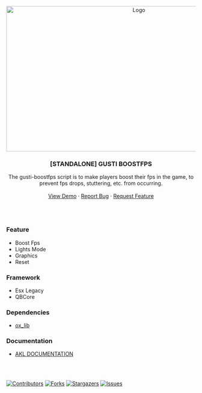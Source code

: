 <p align="center">
  <a href="https://github.com/Gustiagung19/gusti-boostfps" target="_blank">
    <img src="https://imgur.com/7oJ7Nid.png" alt="Logo" width="690" height="388">
  </a>
</p>
<h3 align="center">[STANDALONE] GUSTI BOOSTFPS</h3>
<p align="center">
    The gusti-boostfps script is to make players boost their fps in the game, to prevent fps drops, stuttering, etc. from occurring.
  <br />
  <br />
  <a href="https://youtu.be/zqxGdCYILmA">View Demo</a>
  ·
  <a href="https://github.com/Gustiagung19/gusti-boostfps/issues">Report Bug</a>
  ·
  <a href="https://github.com/Gustiagung19/gusti-boostfps/issues">Request Feature</a>
</p>
<br>
<br>

### Feature
- Boost Fps
- Lights Mode
- Graphics
- Reset

### Framework
- Esx Legacy
- QBCore

### Dependencies
- [ox_lib](https://github.com/overextended/ox_lib)

### Documentation
- [AKL DOCUMENTATION](https://aklgaming.gitbook.io/documentation/gusti-resources/gusti-boostfps)

<br>
<br>

[![Contributors][contributors-shield]][contributors-url]
[![Forks][forks-shield]][forks-url]
[![Stargazers][stars-shield]][stars-url]
[![Issues][issues-shield]][issues-url]

[contributors-shield]: https://img.shields.io/github/contributors/Gustiagung19/gusti-boostfps.svg?style=for-the-badge
[contributors-url]: https://github.com/Gustiagung19/gusti-boostfps/graphs/contributors
[forks-shield]: https://img.shields.io/github/forks/Gustiagung19/gusti-boostfps.svg?style=for-the-badge
[forks-url]: https://github.com/Gustiagung19/gusti-boostfps/network/members
[stars-shield]: https://img.shields.io/github/stars/Gustiagung19/gusti-boostfps.svg?style=for-the-badge
[stars-url]: https://github.com/Gustiagung19/gusti-boostfps/stargazers
[issues-shield]: https://img.shields.io/github/issues/Gustiagung19/gusti-boostfps.svg?style=for-the-badge
[issues-url]: https://github.com/Gustiagung19/gusti-boostfps/issues
